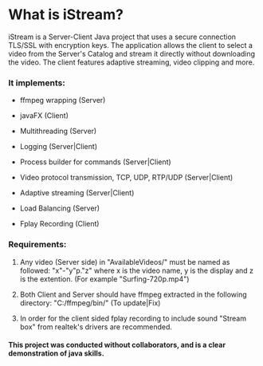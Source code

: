 # What is iStream?
iStream is a Server-Client Java project that uses a secure connection TLS/SSL with encryption keys. The application allows the client to select a video from the Server's Catalog and stream it directly without downloading the video. The client features adaptive streaming, video clipping and more.

### It implements:

  - ffmpeg wrapping (Server)
	
  - javaFX (Client)
	
  - Multithreading (Server)
	
  - Logging (Server|Client)
	
  - Process builder for commands (Server|Client)
	
  - Video protocol transmission, TCP, UDP, RTP/UDP (Server|Client)
	
  - Adaptive streaming (Server|Client)
	
  - Load Balancing (Server)
	
  - Fplay Recording (Client)
  

	
### Requirements:

  1. Any video (Server side) in "AvailableVideos/" must be named as followed: "x"-"y"p."z" where x is the video name, y is the display and z is the extention. (For example "Surfing-720p.mp4")
	
  2. Both Client and Server should have ffmpeg extracted in the following directory: "C:/ffmpeg/bin/" (To update|Fix)
	
  3. In order for the client sided fplay recording to include sound "Stream box" from realtek's drivers are recommended.
	

#### This project was conducted without collaborators, and is a clear demonstration of java skills.
